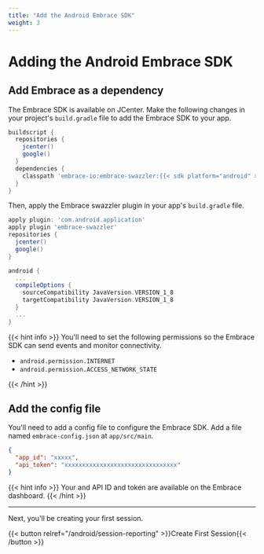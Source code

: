 ```yaml
---
title: "Add the Android Embrace SDK"
weight: 3
---
```


# Adding the Android Embrace SDK

## Add Embrace as a dependency

The Embrace SDK is available on JCenter. Make the following changes in your
project's `build.gradle` file to add the Embrace SDK to your app.

```groovy
buildscript {
  repositories {
    jcenter()
    google()
  }
  dependencies {
    classpath 'embrace-io:embrace-swazzler:{{< sdk platform="android" >}}'
  }
}
```

Then, apply the Embrace swazzler plugin in your app's `build.gradle` file.

```groovy
apply plugin: 'com.android.application'
apply plugin 'embrace-swazzler'
repositories {
  jcenter()
  google()
}

android {
  ...
  compileOptions {
    sourceCompatibility JavaVersion.VERSION_1_8
    targetCompatibility JavaVersion.VERSION_1_8
  }
  ...
}

```

{{< hint info >}}
You'll need to set the following permissions so the Embrace SDK can send events
and monitor connectivity. 

* `android.permission.INTERNET`
* `android.permission.ACCESS_NETWORK_STATE`

{{< /hint >}}

## Add the config file

You'll need to add a config file to configure the Embrace SDK. Add a file named
`embrace-config.json` at `app/src/main`.

```json
{
  "app_id": "xxxxx",
  "api_token": "xxxxxxxxxxxxxxxxxxxxxxxxxxxxxxxx"
}
```

{{< hint info >}}
Your and API ID and token are available on the Embrace dashboard.
{{< /hint >}}

---

Next, you'll be creating your first session.

{{< button relref="/android/session-reporting" >}}Create First Session{{< /button >}}
